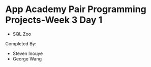 # App Academy Pair Programming Projects-Week 3 Day 1

- SQL Zoo

Completed By:

- Steven Inouye
- George Wang
